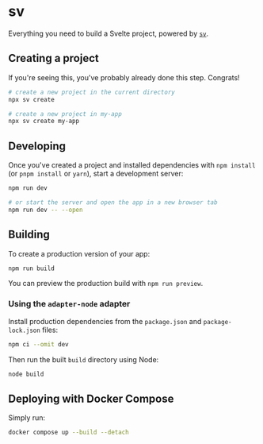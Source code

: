 # sv

Everything you need to build a Svelte project, powered by [`sv`](https://github.com/sveltejs/cli).

## Creating a project

If you're seeing this, you've probably already done this step. Congrats!

```bash
# create a new project in the current directory
npx sv create

# create a new project in my-app
npx sv create my-app
```

## Developing

Once you've created a project and installed dependencies with `npm install` (or `pnpm install` or `yarn`), start a development server:

```bash
npm run dev

# or start the server and open the app in a new browser tab
npm run dev -- --open
```

## Building

To create a production version of your app:

```bash
npm run build
```

You can preview the production build with `npm run preview`.

### Using the `adapter-node` adapter

Install production dependencies from the `package.json` and `package-lock.json` files:

```bash
npm ci --omit dev
```

Then run the built `build` directory using Node:

```bash
node build
```

## Deploying with Docker Compose

Simply run:

```bash
docker compose up --build --detach
```
